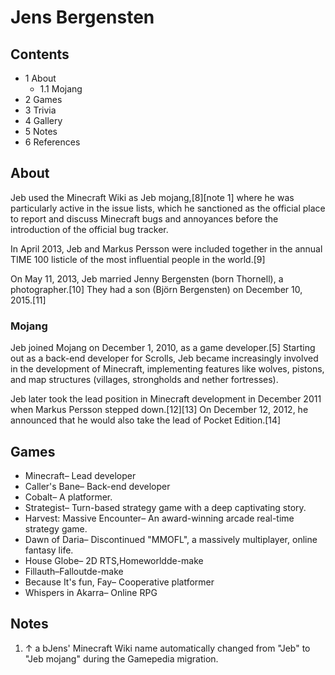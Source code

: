 # Jens Bergensten


## Contents
- 1 About
	- 1.1 Mojang
- 2 Games
- 3 Trivia
- 4 Gallery
- 5 Notes
- 6 References

## About
Jeb used the Minecraft Wiki as Jeb mojang,[8][note 1] where he was particularly active in the issue lists, which he sanctioned as the official place to report and discuss Minecraft bugs and annoyances before the introduction of the official bug tracker.

In April 2013, Jeb and Markus Persson were included together in the annual TIME 100 listicle of the most influential people in the world.[9]

On May 11, 2013, Jeb married Jenny Bergensten (born Thornell), a photographer.[10] They had a son (Björn Bergensten) on December 10, 2015.[11]

### Mojang
Jeb joined Mojang on December 1, 2010, as a game developer.[5] Starting out as a back-end developer for Scrolls, Jeb became increasingly involved in the development of Minecraft, implementing features like wolves, pistons, and map structures (villages, strongholds and nether fortresses).

Jeb later took the lead position in Minecraft development in December 2011 when Markus Persson stepped down.[12][13] On December 12, 2012, he announced that he would also take the lead of Pocket Edition.[14]

## Games
- Minecraft– Lead developer
- Caller's Bane– Back-end developer
- Cobalt– A platformer.
- Strategist– Turn-based strategy game with a deep captivating story.
- Harvest: Massive Encounter– An award-winning arcade real-time strategy game.
- Dawn of Daria– Discontinued "MMOFL", a massively multiplayer, online fantasy life.
- House Globe– 2D RTS,Homeworldde-make
- Fillauth–Falloutde-make
- Because It's fun, Fay– Cooperative platformer
- Whispers in Akarra– Online RPG

## Notes
1. ↑ a bJens' Minecraft Wiki name automatically changed from "Jeb" to "Jeb mojang" during the Gamepedia migration.

